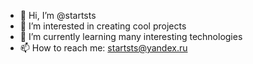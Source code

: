 - 👋 Hi, I’m @startsts
- 👀 I’m interested in creating cool projects
- 🌱 I’m currently learning many interesting technologies
- 📫 How to reach me: startsts@yandex.ru

<!---
startsts/startsts is a ✨ special ✨ repository because its `README.md` (this file) appears on your GitHub profile.
You can click the Preview link to take a look at your changes.
--->
